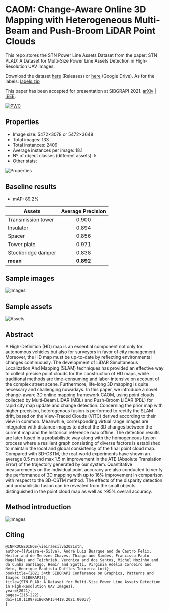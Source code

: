 # CAOM: Change-Aware Online 3D Mapping with Heterogeneous Multi-Beam and Push-Broom LiDAR Point Clouds

This repo stores the STN Power Line Assets Dataset from the paper: STN PLAD: A Dataset for Multi-Size Power Line Assets Detection in High-Resolution UAV Images.

Download the dataset [here](https://github.com/andreluizbvs/PLAD/releases/download/1.0/plad.zip) (Releases) or [here](https://drive.google.com/file/d/1KsNziErZ5ZRuWBpwUS5nlTnb8CcB2uQp/view?usp=sharing) (Google Drive). As for the labels: [labels.zip](https://github.com/andreluizbvs/PLAD/files/8952243/labels.zip)

This paper has been accepted for presentation at SIBGRAPI 2021. [arXiv](https://arxiv.org/abs/2108.07944) | [IEEE](https://ieeexplore.ieee.org/document/9643100).

[![PWC](https://img.shields.io/endpoint.svg?url=https://paperswithcode.com/badge/plad-a-dataset-for-multi-size-power-line/object-detection-on-plad)](https://paperswithcode.com/sota/object-detection-on-plad?p=plad-a-dataset-for-multi-size-power-line)

## Properties
- Image size: 5472×3078 or 5472×3648
- Total images: 133
- Total instances: 2409
- Average instances per image: 18.1
- Nº of object classes (different assets): 5
- Other stats:

![Properties](https://i.imgur.com/HzdL7bF.png)

## Baseline results

- mAP: 89.2%

| Assets             | Average Precision |
|--------------------|:-----------------:|
| Transmission tower |       0.900       |
| Insulator          |       0.894       |
| Spacer             |       0.856       |
| Tower plate        |       0.971       |
| Stockbridge damper |       0.838       |
| **mean**           |     **0.892**     |

## Sample images
![Images](https://i.imgur.com/xIe5jbr.png)

## Sample assets
![Assets](https://i.imgur.com/7j6qe11.png)

## Abstract

A High-Definition (HD) map is an essential component not only for autonomous vehicles but also for surveyors in favor of city management. Moreover, the HD map must be up-to-date by reflecting environmental changes continuously. The development of LiDAR Simultaneous Localization And Mapping (SLAM) techniques has provided an effective way to collect precise point clouds for the construction of HD maps, while traditional methods are time-consuming and labor-intensive on account of the complex street scene. Furthermore, life-long 3D mapping is quite necessary and challenging nowadays. In this paper, we introduce a novel change-aware 3D online mapping framework CAOM, using point clouds collected by Multi-Beam LiDAR (MBL) and Push-Broom LiDAR (PBL) for rapid city map update and change detection. Concerning the prior map with higher precision, heterogenous fusion is performed to rectify the SLAM drift, based on the View-Traced Clouds (ViTC) derived according to their view in common. Meanwhile, corresponding virtual range images are integrated with distance images to detect the 3D changes between the current map and the historical reference map offline. The detection results are later fused in a probabilistic way along with the homogeneous fusion process where a resilient graph consisting of diverse factors is established to maintain the local and global consistency of the final point cloud map. Compared with 3D-CSTM, the real-world experiments have shown an average 0.5 m and max 1.5 m improvement in the ATE (Absolute Translation Error) of the trajectory generated by our system. Quantitative measurements on the individual point accuracy are also conducted to verify the performance of 3D mapping with up to 16% improvement in comparison with respect to the 3D-CSTM method. The effects of the disparity detection and probabilistic fusion can be revealed from the small objects distinguished in the point cloud map as well as >95% overall accuracy. 

## Method introduction
![Images](https://imgur.com/YeTWtEH)

## Citing

```
@INPROCEEDINGS{vieiraesilva2021stn,  
author={{Vieira-e-Silva}, André Luiz Buarque and de Castro Felix, Heitor and de Menezes Chaves, Thiago and Simões, Francisco Paulo Magalhães and Teichrieb, Veronica and dos Santos, Michel Mozinho and da Cunha Santiago, Hemir and Sgotti, Virginia Adélia Cordeiro and Neto, Henrique Baptista Duffles Teixeira Lott},  
booktitle={2021 34th SIBGRAPI Conference on Graphics, Patterns and Images (SIBGRAPI)},   
title={STN PLAD: A Dataset for Multi-Size Power Line Assets Detection in High-Resolution UAV Images},   
year={2021},   
pages={215-222},  
doi={10.1109/SIBGRAPI54419.2021.00037}
}
```


